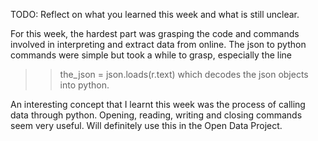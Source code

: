 TODO: Reflect on what you learned this week and what is still unclear.

For this week, the hardest part was grasping the code and commands involved in interpreting and extract data from online.
The json to python commands were simple but took a while to grasp, especially the line
>>the_json = json.loads(r.text)
which decodes the json objects into python.

An interesting concept that I learnt this week was the process of calling data through python.
Opening, reading, writing and closing commands seem very useful. Will definitely use this in the Open Data Project.
